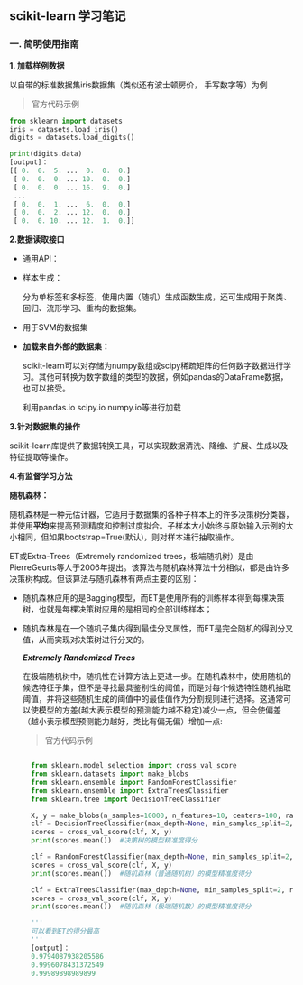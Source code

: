 ## scikit-learn 学习笔记

### 一. 简明使用指南

**1. 加载样例数据**

  以自带的标准数据集iris数据集（类似还有波士顿房价， 手写数字等）为例

  > 官方代码示例


  ``` Python
  from sklearn import datasets
  iris = datasets.load_iris()
  digits = datasets.load_digits()

  print(digits.data)
  [output]：
  [[ 0.  0.  5. ...  0.  0.  0.]
   [ 0.  0.  0. ... 10.  0.  0.]
   [ 0.  0.  0. ... 16.  9.  0.]
   ...
   [ 0.  0.  1. ...  6.  0.  0.]
   [ 0.  0.  2. ... 12.  0.  0.]
   [ 0.  0. 10. ... 12.  1.  0.]]

  ```

**2.数据读取接口**

- 通用API：

- 样本生成：

    分为单标签和多标签，使用内置（随机）生成函数生成，还可生成用于聚类、回归、流形学习、重构的数据集。

- 用于SVM的数据集

- **加载来自外部的数据集：**

    scikit-learn可以对存储为numpy数组或scipy稀疏矩阵的任何数字数据进行学习。其他可转换为数字数组的类型的数据，例如pandas的DataFrame数据，也可以接受。

    利用pandas.io scipy.io numpy.io等进行加载


**3.针对数据集的操作**

  scikit-learn库提供了数据转换工具，可以实现数据清洗、降维、扩展、生成以及特征提取等操作。


**4.有监督学习方法**

**随机森林：**

随机森林是一种元估计器，它适用于数据集的各种子样本上的许多决策树分类器，并使用**平均**来提高预测精度和控制过度拟合。子样本大小始终与原始输入示例的大小相同，但如果bootstrap=True(默认)，则对样本进行抽取操作。

ET或Extra-Trees（Extremely randomized trees，极端随机树）是由PierreGeurts等人于2006年提出。该算法与随机森林算法十分相似，都是由许多决策树构成。但该算法与随机森林有两点主要的区别：

- 随机森林应用的是Bagging模型，而ET是使用所有的训练样本得到每棵决策树，也就是每棵决策树应用的是相同的全部训练样本；

- 随机森林是在一个随机子集内得到最佳分叉属性，而ET是完全随机的得到分叉值，从而实现对决策树进行分叉的。

  _**Extremely Randomized Trees**_

  在极端随机树中，随机性在计算方法上更进一步。在随机森林中，使用随机的候选特征子集，但不是寻找最具鉴别性的阈值，而是对每个候选特性随机抽取阈值，并将这些随机生成的阈值中的最佳值作为分割规则进行选择。这通常可以使模型的方差(越大表示模型的预测能力越不稳定)减少一点，但会使偏差（越小表示模型预测能力越好，类比有偏无偏）增加一点:

  > 官方代码示例
  
  ``` Python

    from sklearn.model_selection import cross_val_score
    from sklearn.datasets import make_blobs
    from sklearn.ensemble import RandomForestClassifier
    from sklearn.ensemble import ExtraTreesClassifier
    from sklearn.tree import DecisionTreeClassifier

    X, y = make_blobs(n_samples=10000, n_features=10, centers=100, random_state=0)
    clf = DecisionTreeClassifier(max_depth=None, min_samples_split=2, random_state=0)
    scores = cross_val_score(clf, X, y)
    print(scores.mean())  #决策树的模型精准度得分

    clf = RandomForestClassifier(max_depth=None, min_samples_split=2, random_state=0)
    scores = cross_val_score(clf, X, y)
    print(scores.mean())  #随机森林（普通随机树）的模型精准度得分

    clf = ExtraTreesClassifier(max_depth=None, min_samples_split=2, random_state=0)
    scores = cross_val_score(clf, X, y)
    print(scores.mean())  #随机森林（极端随机数）的模型精准度得分

    '''
    可以看到ET的得分最高
    '''
    [output]：
    0.9794087938205586
    0.9996078431372549
    0.99989898989899

  ``` 

